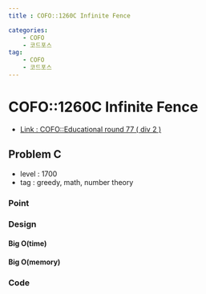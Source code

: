 ```yaml
---
title : COFO::1260C Infinite Fence

categories:
    - COFO
    - 코드포스
tag:
    - COFO
    - 코드포스
---
```

# COFO::1260C Infinite Fence
- [Link : COFO::Educational round 77 ( div 2 )](https://codeforces.com/problemset/problem/1260/C)

## Problem C

- level : 1700
- tag : greedy, math, number theory

### Point

### Design

#### Big O(time)

#### Big O(memory)

### Code

